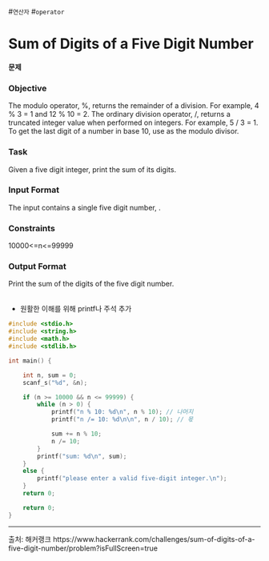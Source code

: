 #```연산자``` #```operator```
# Sum of Digits of a Five Digit Number
**문제** 
### Objective
The modulo operator, %, returns the remainder of a division. For example, 4 % 3 = 1 and 12 % 10 = 2. The ordinary division operator, /, returns a truncated integer value when performed on integers. For example, 5 / 3 = 1. To get the last digit of a number in base 10, use  as the modulo divisor.

### Task
Given a five digit integer, print the sum of its digits.

### Input Format
The input contains a single five digit number, .

### Constraints
10000<=n<=99999

### Output Format
Print the sum of the digits of the five digit number.
<br><br>
* 원활한 이해를 위해 printf나 주석 추가
```c
#include <stdio.h>
#include <string.h>
#include <math.h>
#include <stdlib.h>

int main() {

    int n, sum = 0;
    scanf_s("%d", &n);

    if (n >= 10000 && n <= 99999) {
        while (n > 0) {
            printf("n % 10: %d\n", n % 10); // 나머지
            printf("n /= 10: %d\n\n", n / 10); // 몫

            sum += n % 10;
            n /= 10;
        }
        printf("sum: %d\n", sum);
    }
    else {
        printf("please enter a valid five-digit integer.\n");
    }
    return 0;

    return 0;
}
```
<hr>
출처: 해커랭크
https://www.hackerrank.com/challenges/sum-of-digits-of-a-five-digit-number/problem?isFullScreen=true
